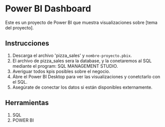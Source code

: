 # Power BI Dashboard

Este es un proyecto de Power BI que muestra visualizaciones sobre [tema del proyecto].

## Instrucciones
1. Descarga el archivo 'pizza_sales' y `nombre-proyecto.pbix`.
2. El archivo de pizza_sales sera la database, y la conetaremos al SQL mediante el program: SQL MANAGEMENT STUDIO.
3. Averiguar todos kpis posibles sobre el negocio.
4. Ábre el Power BI Desktop para ver las visualizaciones y conetctarlo con el SQL.
5. Asegúrate de conectar los datos si están disponibles externamente.

## Herramientas
1. SQL
2. POWER BI




